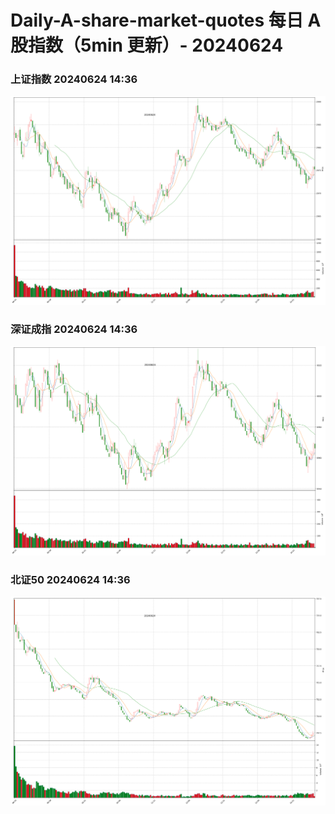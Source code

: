 
# Daily-A-share-market-quotes 每日 A 股指数（5min 更新）- 20240624

### 上证指数 20240624 14:36
![](./fig/2024/6/20240624-sh000001.png)

### 深证成指 20240624 14:36
![](./fig/2024/6/20240624-sz399001.png)

### 北证50 20240624 14:36
![](./fig/2024/6/20240624-bj899050.png)
